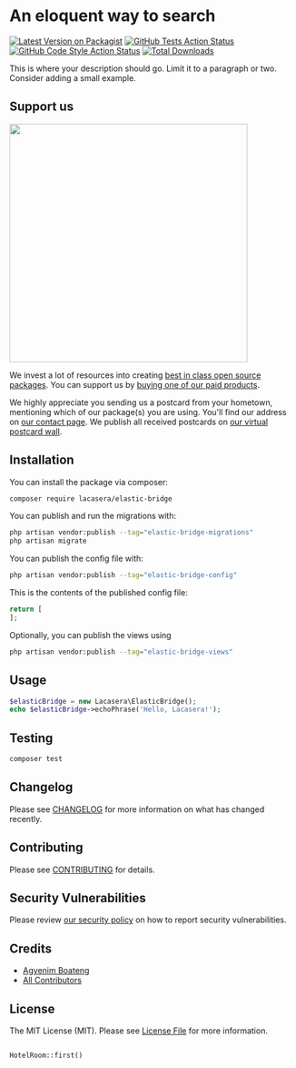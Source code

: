 # An eloquent way to search

[![Latest Version on Packagist](https://img.shields.io/packagist/v/lacasera/elastic-bridge.svg?style=flat-square)](https://packagist.org/packages/lacasera/elastic-bridge)
[![GitHub Tests Action Status](https://img.shields.io/github/actions/workflow/status/lacasera/elastic-bridge/run-tests.yml?branch=main&label=tests&style=flat-square)](https://github.com/lacasera/elastic-bridge/actions?query=workflow%3Arun-tests+branch%3Amain)
[![GitHub Code Style Action Status](https://img.shields.io/github/actions/workflow/status/lacasera/elastic-bridge/fix-php-code-style-issues.yml?branch=main&label=code%20style&style=flat-square)](https://github.com/lacasera/elastic-bridge/actions?query=workflow%3A"Fix+PHP+code+style+issues"+branch%3Amain)
[![Total Downloads](https://img.shields.io/packagist/dt/lacasera/elastic-bridge.svg?style=flat-square)](https://packagist.org/packages/lacasera/elastic-bridge)

This is where your description should go. Limit it to a paragraph or two. Consider adding a small example.

## Support us

[<img src="https://github-ads.s3.eu-central-1.amazonaws.com/elastic-bridge.jpg?t=1" width="419px" />](https://spatie.be/github-ad-click/elastic-bridge)

We invest a lot of resources into creating [best in class open source packages](https://spatie.be/open-source). You can support us by [buying one of our paid products](https://spatie.be/open-source/support-us).

We highly appreciate you sending us a postcard from your hometown, mentioning which of our package(s) you are using. You'll find our address on [our contact page](https://spatie.be/about-us). We publish all received postcards on [our virtual postcard wall](https://spatie.be/open-source/postcards).

## Installation

You can install the package via composer:

```bash
composer require lacasera/elastic-bridge
```

You can publish and run the migrations with:

```bash
php artisan vendor:publish --tag="elastic-bridge-migrations"
php artisan migrate
```

You can publish the config file with:

```bash
php artisan vendor:publish --tag="elastic-bridge-config"
```

This is the contents of the published config file:

```php
return [
];
```

Optionally, you can publish the views using

```bash
php artisan vendor:publish --tag="elastic-bridge-views"
```

## Usage

```php
$elasticBridge = new Lacasera\ElasticBridge();
echo $elasticBridge->echoPhrase('Hello, Lacasera!');
```

## Testing

```bash
composer test
```

## Changelog

Please see [CHANGELOG](CHANGELOG.md) for more information on what has changed recently.

## Contributing

Please see [CONTRIBUTING](CONTRIBUTING.md) for details.

## Security Vulnerabilities

Please review [our security policy](../../security/policy) on how to report security vulnerabilities.

## Credits

- [Agyenim Boateng](https://github.com/lacasera)
- [All Contributors](../../contributors)

## License

The MIT License (MIT). Please see [License File](LICENSE.md) for more information.



```php

HotelRoom::first()

```
